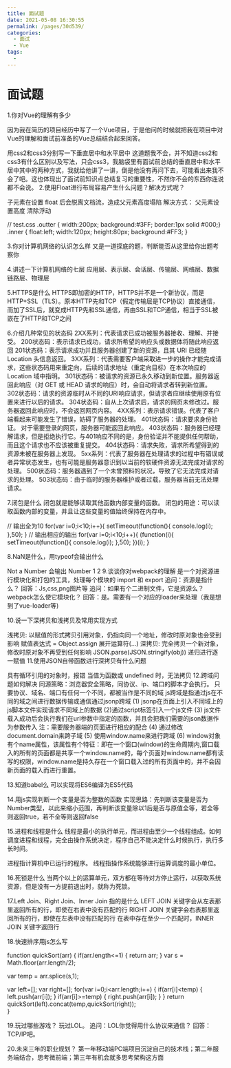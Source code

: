 ```yaml
---
title: 面试题
date: 2021-05-08 16:30:55
permalink: /pages/30d539/
categories:
  - 面试
  - Vue
tags:
  - 
---
```


# 面试题

1.你对Vue的理解有多少

因为我在简历的项目经历中写了一个Vue项目，于是他问的时候就把我在项目中对Vue的理解和面试前准备的Vue总结结合起来回答。

用css2和css3分别写一下垂直居中和水平居中
这道题我不会，并不知道css2和css3有什么区别以及写法，只会css3，我脑袋里有面试前总结的垂直居中和水平居中其中的两种方式，我就给他讲了一讲，倒是他没有再问下去，可能看出来我不会了吧。这也体现出了面试前知识点总结复习的重要性，不然你不会的东西你连说都不会说。
2.使用Float进行布局容易产生什么问题？解决方式呢？

子元素在设置 float 后会脱离文档流，造成父元素高度塌陷
解决方式：
父元素设置高度
清除浮动
<div class="outter">
   <div class="inner"></div>
   <div style="clear: both;"></div>
</div>

// test.css
.outter { width:200px; background:#3FF; border:1px solid #000;}
.inner { float:left; width:120px; height:80px; background:#FF3; }

3.你对计算机网络的认识怎么样
又是一道探底的题，判断能否从这里给你出题考察你

4.讲述一下计算机网络的七层
应用层、表示层、会话层、传输层、网络层、数据链路层、物理层

5.HTTPS是什么
HTTPS即加密的HTTP，HTTPS并不是一个新协议，而是HTTP+SSL（TLS）。原本HTTP先和TCP（假定传输层是TCP协议）直接通信，而加了SSL后，就变成HTTP先和SSL通信，再由SSL和TCP通信，相当于SSL被嵌在了HTTP和TCP之间

6.介绍几种常见的状态码
2XX系列：代表请求已成功被服务器接收、理解、并接受。
200状态码：表示请求已成功，请求所希望的响应头或数据体将随此响应返回
201状态码：表示请求成功并且服务器创建了新的资源，且其 URI 已经随Location 头信息返回。
3XX系列：代表需要客户端采取进一步的操作才能完成请求，这些状态码用来重定向，后续的请求地址（重定向目标）在本次响应的 Location 域中指明。
301状态码：被请求的资源已永久移动到新位置。服务器返回此响应（对 GET 或 HEAD 请求的响应）时，会自动将请求者转到新位置。
302状态码：请求的资源临时从不同的URI响应请求，但请求者应继续使用原有位置来进行以后的请求。
304状态码：自从上次请求后，请求的网页未修改过。服务器返回此响应时，不会返回网页内容。
4XX系列：表示请求错误。代表了客户端看起来可能发生了错误，妨碍了服务器的处理。
401状态码：请求要求身份验证。 对于需要登录的网页，服务器可能返回此响应。
403状态码：服务器已经理解请求，但是拒绝执行它。与401响应不同的是，身份验证并不能提供任何帮助，而且这个请求也不应该被重复提交。
404状态码：请求失败，请求所希望得到的资源未被在服务器上发现。
5xx系列：代表了服务器在处理请求的过程中有错误或者异常状态发生，也有可能是服务器意识到以当前的软硬件资源无法完成对请求的处理。
500状态码：服务器遇到了一个未曾预料的状况，导致了它无法完成对请求的处理。
503状态码：由于临时的服务器维护或者过载，服务器当前无法处理请求。

7.闭包是什么
闭包就是能够读取其他函数内部变量的函数。
闭包的用途：可以读取函数内部的变量，并且让这些变量的值始终保持在内存中。

// 输出全为10
for(var i=0;i<10;i++){
   setTimeout(function(){
       console.log(i);
   },50);
}
// 输出相应的输出
for(var i=0;i<10;i++){
    (function(i){
        setTimeout(function(){
        console.log(i);
        },50);
    })(i);
}

8.NaN是什么，用typeof会输出什么

Not a Number
会输出 Number
1
2
9.谈谈你对webpack的理解
是一个对资源进行模块化和打包的工具，处理每个模块的 import 和 export
追问：资源是指什么？
回答：Js,css,png图片等
追问：如果有个二进制文件，它是资源么？webpack怎么使它模块化？
回答：是。需要有一个对应的loader来处理（我是想到了vue-loader等)

10.说一下深拷贝和浅拷贝及常用实现方式

浅拷贝: 以赋值的形式拷贝引用对象，仍指向同一个地址，修改时原对象也会受到影响
赋值表达式 =
Object.assign
展开运算符(…)
深拷贝: 完全拷贝一个新对象，修改时原对象不再受到任何影响
JSON.parse(JSON.stringify(obj))
递归进行逐一赋值
11.使用JSON自带函数进行深拷贝有什么问题

具有循环引用的对象时，报错
当值为函数或 undefined 时，无法拷贝
12.跨域问题如何解决
同源策略：浏览器安全策略，同协议、ip、端口的脚本才会执行。
只要协议、域名、端口有任何一个不同，都被当作是不同的域
js跨域是指通过js在不同的域之间进行数据传输或通信通过jsonp跨域
(1) jsonp在页面上引入不同域上的js脚本文件实现请求不同域上的数据
(2)通过script标签引入一个js文件
(3) js文件载入成功后会执行我们在url参数中指定的函数，并且会把我们需要的json数据作为参数传入
注：需要服务器端的页面进行相应的配合
(4) 通过修改document.domain来跨子域
(5) 使用window.name来进行跨域
(6) window对象有个name属性，该属性有个特征：即在一个窗口(window)的生命周期内,窗口载入的所有的页面都是共享一个window.name的，每个页面对window.name都有读写的权限，window.name是持久存在一个窗口载入过的所有页面中的，并不会因新页面的载入而进行重置。

13.知道babel么
可以实现将ES6编译为ES5代码

14.用js实现判断一个变量是否为整数的函数
实现思路：先判断该变量是否为Number类型，以此来缩小范围，再判断该变量除以1后是否与原值全等，若全等则返回true，若不全等则返回false

15.进程和线程是什么
线程是最小的执行单元，而进程由至少一个线程组成。如何调度进程和线程，完全由操作系统决定，程序自己不能决定什么时候执行，执行多长时间。

进程指计算机中已运行的程序。
线程指操作系统能够进行运算调度的最小单位。

16.死锁是什么
当两个以上的运算单元，双方都在等待对方停止运行，以获取系统资源，但是没有一方提前退出时，就称为死锁。

17.Left Join、Right Join、Inner Join 指的是什么
LEFT JOIN 关键字会从左表那里返回所有的行，即使在右表中没有匹配的行
RIGHT JOIN 关键字会右表那里返回所有的行，即使在左表中没有匹配的行
在表中存在至少一个匹配时，INNER JOIN 关键字返回行

18.快速排序用js怎么写

function quickSort(arr) {
  if(arr.length<=1) {
  	return arr;
  }
  var s = Math.floor(arr.length/2);
 
  var temp = arr.splice(s,1);
  
  var left=[];
  var right=[];
  for(var i=0;i<arr.length;i++) {
    if(arr[i]<temp) {
      left.push(arr[i]);
    }
    if(arr[i]>=temp) {
      right.push(arr[i]);
    }
  }
  return quickSort(left).concat(temp,quickSort(right));  
}

19.玩过哪些游戏？
玩过LOL。
追问：LOL你觉得用什么协议来通信？
回答：TCP/IP吧。

20.未来三年的职业规划？
第一年移动端PC端项目沉淀自己的技术栈；第二年服务端结合，思考微前端；第三年有机会就多思考架构这方面
